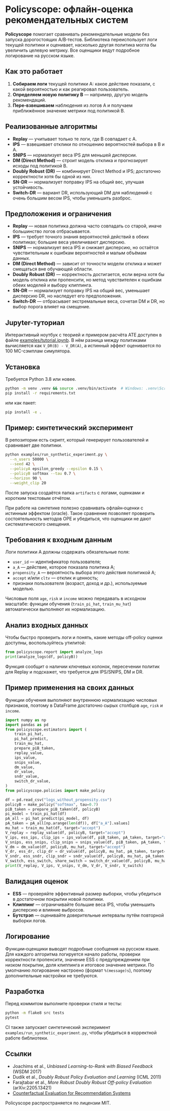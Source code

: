 # Policyscope: офлайн-оценка рекомендательных систем

**Policyscope** помогает сравнивать рекомендательные модели без запуска дорогостоящих A/B‑тестов.
Библиотека переиспользует логи текущей политики и оценивает, насколько другая политика могла бы увеличить целевую метрику.
Все оценщики ведут подробное логирование на русском языке.

## Как это работает

1. **Собираем логи** текущей политики A: какое действие показали, с какой вероятностью и как реагировал пользователь.
2. **Определяем новую политику B** — например, другую модель рекомендаций.
3. **Пере‑взвешиваем** наблюдения из логов A и получаем приближённое значение метрики под политикой B.

## Реализованные алгоритмы

- **Replay** — учитывает только те логи, где B совпадает с A.
- **IPS** — взвешивает отклики по отношению вероятностей выбора в B и A.
- **SNIPS** — нормализует веса IPS для меньшей дисперсии.
- **DM (Direct Method)** — строит модель отклика и прогнозирует исходы под политикой B.
- **Doubly Robust (DR)** — комбинирует Direct Method и IPS; достаточно корректности хотя бы одной из них.
- **SN-DR** — нормализует поправку IPS на общий вес, улучшая устойчивость.
- **Switch-DR** — вариант DR, использующий DM для наблюдений с очень большим весом IPS, чтобы уменьшить разброс.

## Предположения и ограничения

- **Replay** — новая политика должна часто совпадать со старой, иначе большинство логов отбрасывается.
- **IPS** — требует точного знания вероятностей действий в обеих политиках; большие веса увеличивают дисперсию.
- **SNIPS** — нормализует веса IPS и снижает дисперсию, но остаётся чувствительным к ошибкам вероятностей и малым объёмам данных.
- **DM (Direct Method)** — зависит от точности модели отклика и может смещаться вне обучающей области.
- **Doubly Robust (DR)** — корректность достигается, если верна хотя бы модель отклика или пропенсити, но метод чувствителен к ошибкам обеих моделей и выбору клиппинга.
- **SN-DR** — нормализует поправку IPS на общий вес, уменьшает дисперсию DR, но наследует его предположения.
- **Switch-DR** — отбрасывает экстремальные веса, сочетая DM и DR, но выбор порога влияет на смещение.

## Jupyter-туториал

Интерактивный ноутбук с теорией и примером расчёта ATE доступен в файле [examples/tutorial.ipynb](examples/tutorial.ipynb).
В нём разница между политиками вычисляется как `V_DR(B) - V_DR(A)`,
а истинный эффект оценивается по 100 MC-сэмплам симулятора.

## Установка

Требуется Python 3.8 или новее.

```bash
python -m venv .venv && source .venv/bin/activate  # Windows: .venv\Scripts\activate
pip install -r requirements.txt
```

или как пакет:

```bash
pip install -e .
```

## Пример: синтетический эксперимент

В репозитории есть скрипт, который генерирует пользователей и сравнивает две политики.

```bash
python examples/run_synthetic_experiment.py \
  --n_users 50000 \
  --seed 42 \
  --policyA epsilon_greedy --epsilon 0.15 \
  --policyB softmax --tau 0.7 \
  --horizon 90 \
  --weight_clip 20
```

После запуска создаётся папка `artifacts` с логами, оценками и коротким текстовым отчётом.

При работе на синтетике полезно сравнивать офлайн‑оценки с истинным эффектом (oracle). Такое сравнение позволяет проверить состоятельность методов OPE и убедиться, что оценщики не дают систематического смещения.

## Требования к входным данным

Логи политики A должны содержать обязательные поля:

- `user_id` — идентификатор пользователя;
- `a_A` — действие, которое показала политика A;
- `propensity_A` — вероятность выбора этого действия политикой A;
- `accept` и/или `cltv` — отклик и ценность;
- признаки пользователя (возраст, доход и др.), используемые моделью.

Числовые поля `age`, `risk` и `income` можно передавать в исходном масштабе:
функции обучения (`train_pi_hat`, `train_mu_hat`) автоматически выполняют их
нормализацию.

## Анализ входных данных

Чтобы быстро проверить логи и понять, какие методы off-policy оценки доступны,
воспользуйтесь утилитой:

```python
from policyscope.report import analyze_logs
print(analyze_logs(df, policyB))
```

Функция сообщит о наличии ключевых колонок, пересечении политик для Replay и
подскажет, что требуется для IPS/SNIPS, DM и DR.

## Пример применения на своих данных

Функции обучения выполняют внутреннюю нормализацию числовых признаков,
поэтому в DataFrame достаточно сырых столбцов `age`, `risk` и `income`.

```python
import numpy as np
import pandas as pd
from policyscope.estimators import (
    train_pi_hat,
    pi_hat_predict,
    train_mu_hat,
    prepare_piB_taken,
    replay_value,
    ips_value,
    snips_value,
    dm_value,
    dr_value,
    sndr_value,
    switch_dr_value,
)
from policyscope.policies import make_policy

df = pd.read_csv("logs_without_propensity.csv")
policyB = make_policy("softmax", tau=0.7)
piB_taken = prepare_piB_taken(df, policyB)
pi_model = train_pi_hat(df)
pA_all = pi_hat_predict(pi_model, df)
pA_taken = pA_all[np.arange(len(df)), df["a_A"].values]
mu_hat = train_mu_hat(df, target="accept")
V_replay = replay_value(df, policyB, target="accept")
V_ips, ess_ips, clip_ips = ips_value(df, piB_taken, pA_taken, target="accept")
V_snips, ess_snips, clip_snips = snips_value(df, piB_taken, pA_taken, target="accept")
V_dm = dm_value(df, policyB, mu_hat, target="accept")
V_dr, ess_dr, clip_dr = dr_value(df, policyB, mu_hat, pA_taken, target="accept")
V_sndr, ess_sndr, clip_sndr = sndr_value(df, policyB, mu_hat, pA_taken, target="accept")
V_switch, ess_switch, share_switch = switch_dr_value(df, policyB, mu_hat, pA_taken, tau=20, target="accept")
print(V_replay, V_ips, V_snips, V_dm, V_dr, V_sndr, V_switch)
```

## Валидация оценок

- **ESS** — проверяйте эффективный размер выборки, чтобы убедиться в достаточном покрытии новой политики.
- **Клиппинг** — ограничивайте большие веса IPS, чтобы уменьшить дисперсию и влияние выбросов.
- **Бутстрэп** — оценивайте доверительные интервалы путём повторной выборки логов.

## Логирование

Функции‑оценщики выводят подробные сообщения на русском языке. Для каждого
алгоритма логируется начало работы, проверки корректности пропенсити,
значение ESS с предупреждением при низком покрытии, доля клиппинга
и итоговое значение метрики. По умолчанию логирование настроено (формат
`%(message)s`), поэтому дополнительные настройки не требуются.

## Разработка

Перед коммитом выполните проверки стиля и тесты:

```bash
python -m flake8 src tests
pytest
```

CI также запускает синтетический эксперимент `examples/run_synthetic_experiment.py`, чтобы убедиться в корректной работе библиотеки.

## Ссылки

- Joachims et al., *Unbiased Learning-to-Rank with Biased Feedback* (WSDM 2017)
- Dudík et al., *Doubly Robust Policy Evaluation and Learning* (ICML 2011)
- Farajtabar et al., *More Robust Doubly Robust Off-policy Evaluation* (arXiv:2205.13421)
- [Counterfactual Evaluation for Recommendation Systems](https://eugeneyan.com/writing/offline-recsys/)

Policyscope распространяется по лицензии MIT.
